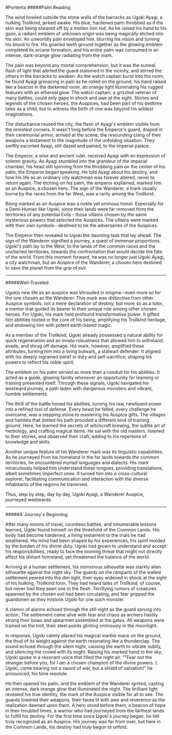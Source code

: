 #Portents
#####Palm Reading 
	
The wind howled outside the stone walls of the barracks as Ugoki Ayagi, a hulking Trollkind, jerked awake. His blue, hardened palm throbbed as if the skin was being sheared off by a molten iron rod. As he raised his hand to his gaze, a radiant emblem of unknown origin was being magically etched into his skin. An unworldly pain enveloped him, blurring his vision and turning his blood to fire. His gnarled teeth ground together as the glowing emblem completed its arcane formation, and his entire palm was consumed in an intense, dark-orange glow radiating from the mark.

The pain was beyond any mortal comprehension, but it was the surreal flash of light that alerted the guard stationed in the vicinity, and stirred the others in the barracks to awaken. As the watch captain burst into the room, he found Ayagi grimacing in pain as he rolled on the ground, his hand raised like a beacon in the darkened room, an orange light illuminating his rugged features with an ethereal glow. The watch captain, a grizzled veteran of many battles, could only gape in shock and awe at the sight. Stories and legends of the chosen heroes, the Auspices, had been part of his bedtime tales as a child, but to witness the birth of one was beyond his wildest imaginations.

The disturbance roused the city, the flash of Ayagi's emblem visible from the remotest corners. It wasn't long before the Emperor's guard, draped in their ceremonial armor, arrived at the scene, the resounding clang of their weapons a testament to the magnitude of the unfolding situation. They swiftly escorted Ayagi, still dazed and pained, to the imperial palace.

The Emperor, a wise and ancient ruler, received Ayagi with an expression of solemn gravity. As Ayagi stumbled into the grandeur of the imperial chamber, his head still spinning from the throbbing pain on the center of his palm, the Emperor began speaking. He told Ayagi about his destiny, and how his life as an ordinary city watchman was forever altered, never to return again. The etching on his palm, the emperor explained, marked him as an Auspice, a chosen hero. The sign of the Wanderer, a mark usually borne by the races from the far West, was a rarity among the Trollkind.

Being marked as an Auspice was a noble yet ominous honor. Especially for a Demi-Human like Ugoki, since their lands were far removed from the territories of any potential Evils - those villains chosen by the same mysterious powers that selected the Auspices. The villains were marked with their own symbols--destined to be the adversaries of the Auspices.

The Emperor then revealed to Ugoki the daunting task that lay ahead. The sign of the Wanderer signified a journey, a quest of immense proportions. Ugoki's path lay to the West, to the lands of the common races and the uncharted territories, towards the confrontation that would decide the fate of the world. From this moment forward, he was no longer just Ugoki Ayagi, a city watchman, but an Auspice of the Wanderer, a chosen hero destined to save the planet from the grip of evil.

***
#####Well-Traveled

Ugokis new life as an auspice was shrouded in enigma--even more so for the one chosen as the Wanderer. This mark was distinctive from other Auspice symbols, not a mere declaration of destiny, but more so as a tutor, a mentor that guided its bearer to their unique role among other chosen heroes. For Ugoki, his mark held profound transformative power. It gifted him abilities rooted in the core of his being, amplifying his Trollkind heritage, and endowing him with potent earth-based magic.

As a member of the Trollkind, Ugoki already possessed a natural ability for quick regeneration and an innate robustness that allowed him to withstand, evade, and shrug off damage. His mark, however, amplified these attributes, turning him into a living bulwark, a stalwart defender. It aligned with his deeply ingrained belief in duty and self-sacrifice, shaping his powers to reflect his noble spirit.

The emblem on his palm served as more than a conduit for his abilities. It acted as a guide, glowing faintly whenever an opportunity for learning or training presented itself. Through these signals, Ugoki navigated his westward journey, a path laden with dangerous monsters and vibrant, humble settlements.

The thrill of the battle honed his abilities, turning his raw, newfound power into a refined tool of defense. Every beast he felled, every challenge he overcame, was a stepping stone to mastering his Auspice gifts. The villages and hamlets that dotted his path provided a different kind of training ground. Here, he learned the secrets of witchcraft brewing, the subtle art of herbology, and crafting magical items. He sat with the old masters, listened to their stories, and observed their craft, adding to his repertoire of knowledge and skills.

Another unique feature of his Wanderer mark was its linguistic capabilities. As he journeyed from his homeland in the far lands towards the common territories, he encountered myriad languages and dialects. His mark miraculously helped him understand these tongues, providing translations, albeit sometimes imperfect ones. It turned him into a cross-cultural explorer, facilitating communication and interaction with the diverse inhabitants of the regions he traversed.

Thus, step by step, day by day, Ugoki Ayagi, a Wanderer Auspice, journeyed westwards.

***
#####A Journey's Beginning.

After many moons of travel, countless battles, and innumerable lessons learned, Ugoki found himself on the threshold of the Common Lands. His body had become hardened, a living testament to the trials he had weathered. His mind had been shaped by his experiences, his spirit molded by the burden of his divine duty. Ugoki had grown to understand and accept his responsibilities, ready to face the looming threat that might not directly affect his distant homeland, yet threatened the balance of the world.

Arriving at a human settlement, his monstrous silhouette was starkly alien silhouette against the night sky. The guards on the ramparts of the walled settlement peered into the dim light, their eyes widened in shock at the sight of his hulking, Trollkind form. They had heard tales of Trollkind, of course, but never had they seen one in the flesh. Terrifying rumors of creatures spawned by the chosen evil had been circulating, and fear gripped the guardsmen as they mistook Ugoki for one such monster.

A clamor of alarms echoed through the still night as the guard sprung into action. The settlement came alive with fear and chaos as archers hastily strung their bows and spearmen assembled at the gates. All weapons were trained on the troll, their steel points glinting ominously in the moonlight.

In response, Ugoki calmly placed his magical marble mace on the ground, the thud of its weight against the earth resonating like a thunderclap. The sound echoed through the silent night, causing the earth to vibrate subtly, and silencing the crowd with its might. Raising his marked hand to the sky, Ugoki spoke in a resonant voice that filled the night air. ""Fear not the stranger before you, for I am a chosen champion of the divine powers. I, Ugoki, come bearing not a sword of war, but a shield of salvation!" he announced, his tone resolute.

He then opened his palm, and the emblem of the Wanderer ignited, casting an intense, dark orange glow that illuminated the night. The brilliant light revealed his true identity, the mark of the Auspice visible for all to see. The guards lowered their weapons, their faces lit with awe and reverence as the realization dawned upon them. A hero stood before them, a beacon of hope in their troubled times, a warrior who had journeyed from the farthest lands to fulfill his destiny. For the first time since Ugoki's journey began, he felt truly recognized as an Auspice. His journey was far from over, but here in the Common Lands, his destiny had truly begun to unfold.